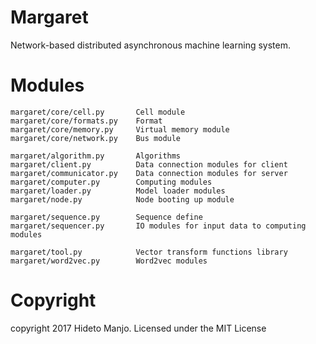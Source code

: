 # Margaret

Network-based distributed asynchronous machine learning system.

# Modules
	
	margaret/core/cell.py       Cell module
	margaret/core/formats.py    Format
	margaret/core/memory.py     Virtual memory module
	margaret/core/network.py    Bus module

	margaret/algorithm.py       Algorithms
	margaret/client.py          Data connection modules for client
	margaret/communicator.py    Data connection modules for server
	margaret/computer.py        Computing modules
	margaret/loader.py          Model loader modules
	margaret/node.py            Node booting up module

	margaret/sequence.py        Sequence define
	margaret/sequencer.py       IO modules for input data to computing modules

	margaret/tool.py            Vector transform functions library
	margaret/word2vec.py        Word2vec modules

# Copyright

copyright 2017 Hideto Manjo.
Licensed under the MIT License